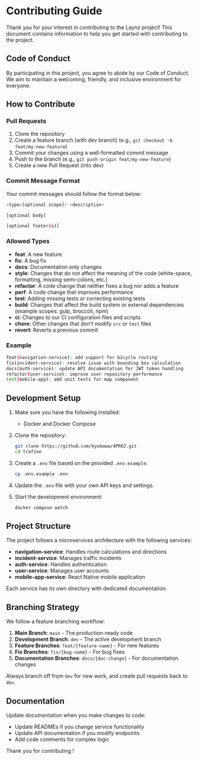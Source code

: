 # Contributing Guide

Thank you for your interest in contributing to the Laynz project! This document contains information to help you get started with contributing to the project.

## Code of Conduct

By participating in this project, you agree to abide by our Code of Conduct. We aim to maintain a welcoming, friendly, and inclusive environment for everyone.

## How to Contribute

### Pull Requests

1. Clone the repository
2. Create a feature branch (with dev branch) (e.g., `git checkout -b feat/my-new-feature`)
3. Commit your changes using a well-formatted commit message
4. Push to the branch (e.g., `git push origin feat/my-new-feature`)
5. Create a new Pull Request (into dev)

### Commit Message Format

Your commit messages should follow the format below:

```bash
<type>[optional scope]: <description>

[optional body]

[optional footer(s)]
```

### Allowed Types

- **feat**: A new feature
- **fix**: A bug fix
- **docs**: Documentation only changes
- **style**: Changes that do not affect the meaning of the code (white-space, formatting, missing semi-colons, etc.)
- **refactor**: A code change that neither fixes a bug nor adds a feature
- **perf**: A code change that improves performance
- **test**: Adding missing tests or correcting existing tests
- **build**: Changes that affect the build system or external dependencies (example scopes: gulp, broccoli, npm)
- **ci**: Changes to our CI configuration files and scripts
- **chore**: Other changes that don't modify `src` or `test` files
- **revert**: Reverts a previous commit

### Example

```bash
feat(navigation-service): add support for bicycle routing
fix(incident-service): resolve issue with bounding box calculation
docs(auth-service): update API documentation for JWT token handling
refactor(user-service): improve user repository performance
test(mobile-app): add unit tests for map component
```

## Development Setup

1. Make sure you have the following installed:

   - Docker and Docker Compose

2. Clone the repository:

   ```bash
   git clone https://github.com/kyomawa/4PROJ.git
   cd trafine
   ```

3. Create a `.env` file based on the provided `.env.example`:

   ```bash
   cp .env.example .env
   ```

4. Update the `.env` file with your own API keys and settings.

5. Start the development environment:
   ```bash
   docker compose watch
   ```

## Project Structure

The project follows a microservices architecture with the following services:

- **navigation-service**: Handles route calculations and directions
- **incident-service**: Manages traffic incidents
- **auth-service**: Handles authentication
- **user-service**: Manages user accounts
- **mobile-app-service**: React Native mobile application

Each service has its own directory with dedicated documentation.

## Branching Strategy

We follow a feature branching workflow:

1. **Main Branch**: `main` - The production-ready code
2. **Development Branch**: `dev` - The active development branch
3. **Feature Branches**: `feat/{feature-name}` - For new features
4. **Fix Branches**: `fix/{bug-name}` - For bug fixes
5. **Documentation Branches**: `docs/{doc-change}` - For documentation changes

Always branch off from `dev` for new work, and create pull requests back to `dev`.

## Documentation

Update documentation when you make changes to code:

- Update READMEs if you change service functionality
- Update API documentation if you modify endpoints
- Add code comments for complex logic

Thank you for contributing !
